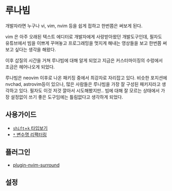# 루나빔

개발자라면 누구나 vi, vim, nvim 등을 쉽게 접하고 한번쯤은 써보게 된다. 

vim 은 아주 오래된 텍스트 에디터로 개발자에게 사랑받아왔던 개발도구인데, 필자도 유튜브에서 빔을 이쁘게 꾸며놓고 프로그래밍을 멋지게 해내는 영상들을 보고 한번쯤 써보고 싶다는 생각을 해왔다.

이후 삽질의 시간을 거쳐 루나빔에 대해 알게 되었고 지금은 커스터마이징의 수렁에서 조금은 헤어나오게 되었다.

루나빔은 neovim 이후로 나온 패키징 중에서 최강자로 자리잡고 있다. 비슷한 포지션에 nvchad, astrovim등이 있으나, 많은 사람들은 루나빔을 가장 잘 구성된 패키지라고 생각하고 있다. 필자도 이것 저것 깔아서 시도해봤지만.. 빔에 대해 잘 모르는 상태에서 가장 설정없이 쓰기 좋은 도구임에는 틀림없다고 생각하게 되었다.

## 사용가이드
- [`shift`+`k` 타입보기](use-blame_line(view_type).md)
- [`*` 변수명 리팩터링](asterisk.md)

## 플러그인
- [plugin-nvim-surround](plugin-nvim-surround.md)
## 설정